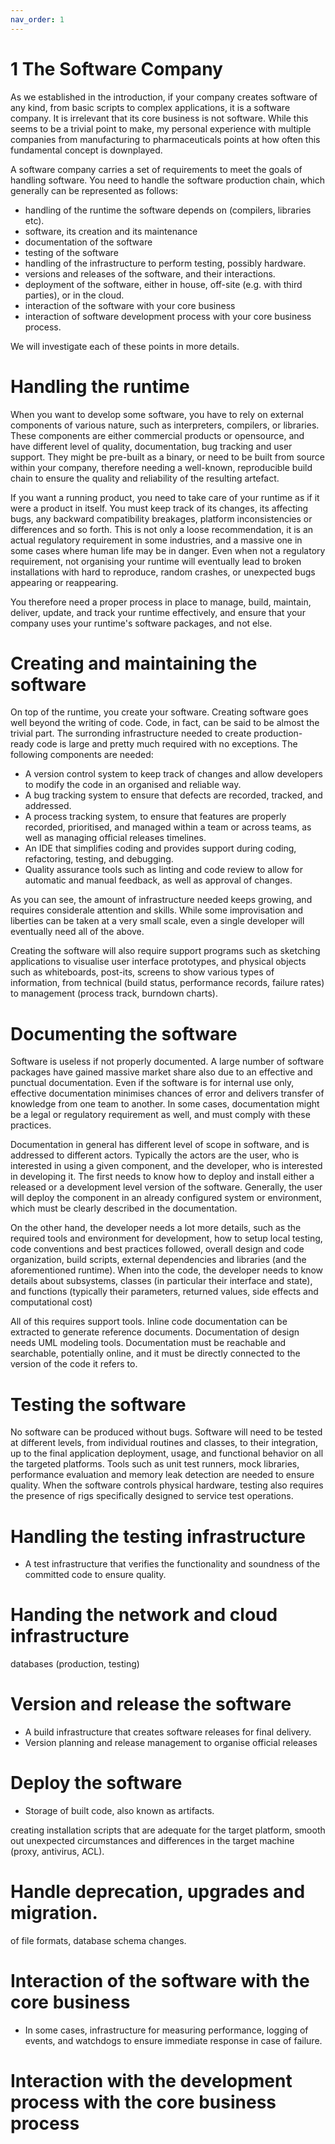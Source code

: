 ```yaml
---
nav_order: 1
---
```

# 1 The Software Company

As we established in the introduction, if your company creates software of any
kind, from basic scripts to complex applications, it is a software company.  It
is irrelevant that its core business is not software. While this seems to be a
trivial point to make, my personal experience with multiple companies from
manufacturing to pharmaceuticals points at how often this fundamental concept
is downplayed.

A software company carries a set of requirements to meet the goals of handling
software. You need to handle the software production chain, which generally can
be represented as follows:

- handling of the runtime the software depends on (compilers, libraries etc).
- software, its creation and its maintenance
- documentation of the software
- testing of the software
- handling of the infrastructure to perform testing, possibly hardware.
- versions and releases of the software, and their interactions.
- deployment of the software, either in house, off-site (e.g. with third parties), or in the cloud.
- interaction of the software with your core business
- interaction of software development process with your core business process.

We will investigate each of these points in more details.

# Handling the runtime

When you want to develop some software, you have to rely on external components
of various nature, such as interpreters, compilers, or libraries. These
components are either commercial products or opensource, and have different
level of quality, documentation, bug tracking and user support. They might be
pre-built as a binary, or need to be built from source within your company,
therefore needing a well-known, reproducible build chain to ensure the quality
and reliability of the resulting artefact. 

If you want a running product, you need to take care of your runtime as if it
were a product in itself. You must keep track of its changes, its affecting
bugs, any backward compatibility breakages, platform inconsistencies or
differences and so forth. This is not only a loose recommendation, it is an
actual regulatory requirement in some industries, and a massive one in some
cases where human life may be in danger. Even when not a regulatory
requirement, not organising your runtime will eventually lead to broken
installations with hard to reproduce, random crashes, or unexpected bugs
appearing or reappearing.

You therefore need a proper process in place to manage, build, maintain,
deliver, update, and track your runtime effectively, and ensure that your
company uses your runtime's software packages, and not else.

# Creating and maintaining the software

On top of the runtime, you create your software. Creating software goes well beyond the
writing of code. Code, in fact, can be said to be almost the trivial part. The surronding 
infrastructure needed to create production-ready code is large and pretty much required with
no exceptions. The following components are needed:

- A version control system to keep track of changes and allow developers to modify the code
in an organised and reliable way.
- A bug tracking system to ensure that defects are recorded, tracked, and addressed.
- A process tracking system, to ensure that features are properly recorded, prioritised,
and managed within a team or across teams, as well as managing official releases timelines.
- An IDE that simplifies coding and provides support during coding, refactoring, testing, and debugging.
- Quality assurance tools such as linting and code review to allow for
  automatic and manual feedback, as well as approval of changes.

As you can see, the amount of infrastructure needed keeps growing, and requires
considerale attention and skills. While some improvisation and liberties can be
taken at a very small scale, even a single developer will eventually need all
of the above.

Creating the software will also require support programs such as sketching
applications to visualise user interface prototypes, and physical objects such
as whiteboards, post-its, screens to show various types of information, from
technical (build status, performance records, failure rates) to management
(process track, burndown charts). 


# Documenting the software

Software is useless if not properly documented. A large number of software packages 
have gained massive market share also due to an effective and punctual documentation.
Even if the software is for internal use only, effective documentation minimises chances
of error and delivers transfer of knowledge from one team to another. In some cases,
documentation might be a legal or regulatory requirement as well, and must comply with these
practices.

Documentation in general has different level of scope in software, and is addressed to different
actors. Typically the actors are the user, who is interested in using a given component,
and the developer, who is interested in developing it. The first needs to know how to deploy
and install either a released or a development level version of the software. Generally, the user
will deploy the component in an already configured system or environment, which must be clearly
described in the documentation.

On the other hand, the developer needs a lot more details, such as the required tools and environment
for development, how to setup local testing, code conventions and best practices followed, overall design and
code organization, build scripts, external dependencies and libraries (and the aforementioned runtime).
When into the code, the developer needs to know details about subsystems, classes (in particular their interface
and state), and functions (typically their parameters, returned values, side effects and computational cost)

All of this requires support tools. Inline code documentation can be extracted
to generate reference documents.  Documentation of design needs UML modeling
tools. Documentation must be reachable and searchable, potentially online,
and it must be directly connected to the version of the code it refers to.

# Testing the software

No software can be produced without bugs. Software will need to be tested at different
levels, from individual routines and classes, to their integration, up to the final application
deployment, usage, and functional behavior on all the targeted platforms. Tools such as unit test
runners, mock libraries, performance evaluation and memory leak detection are needed to ensure quality.
When the software controls physical hardware, testing also requires the presence of rigs
specifically designed to service test operations. 

# Handling the testing infrastructure

- A test infrastructure that verifies the functionality and soundness of the committed code to ensure
quality.

# Handing the network and cloud infrastructure

databases (production, testing) 

# Version and release the software
- A build infrastructure that creates software releases for final delivery.
- Version planning and release management to organise official releases

# Deploy the software

- Storage of built code, also known as artifacts.

creating installation scripts that are adequate for the target platform, smooth out
unexpected circumstances and differences in the target machine (proxy, antivirus, 
ACL).

# Handle deprecation, upgrades and migration.

of file formats, database schema changes.

# Interaction of the software with the core business

- In some cases, infrastructure for measuring performance, logging of events,
  and watchdogs to ensure immediate response in case of failure.

# Interaction with the development process with the core business process


